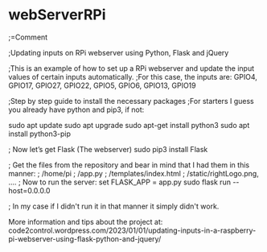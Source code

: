 # webServerRPi
;=Comment

;Updating inputs on RPi webserver using Python, Flask and jQuery

;This is an example of how to set up a RPi webserver and update the input values of certain inputs automatically. 
;For this case, the inputs are: GPIO4, GPIO17, GPIO27, GPIO22, GPIO5, GPIO6, GPIO13, GPIO19


;Step by step guide to install the necessary packages
;For starters I guess you already have python and pip3, if not:

sudo apt update
sudo apt upgrade
sudo apt-get install python3
sudo apt install python3-pip

; Now let’s get Flask (The webserver)
sudo pip3 install Flask

; Get the files from the repository and bear in mind that I had them in this manner:
; /home/pi
;         /app.py
;         /templates/index.html
;         /static/rightLogo.png, ....
; Now to run the server:
set FLASK_APP = app.py
sudo flask run --host=0.0.0.0

; In my case if I didn't run it in that manner it simply didn't work.

More information and tips about the project at:
code2control.wordpress.com/2023/01/01/updating-inputs-in-a-raspberry-pi-webserver-using-flask-python-and-jquery/
